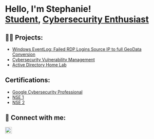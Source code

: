 <h1>Hello, I'm Stephanie! <br/><a href="https://github.com/SSRNO">Student</a>, <a href="https://www.linkedin.com/in/stephaniesarno">Cybersecurity Enthusiast</a>

<h2>👨‍💻 Projects:</h2>

  - [Windows EventLog: Failed RDP Logins Source IP to full GeoData Conversion](https://github.com/SSRNO/LABURL)
  - [Cybersecurity Vulnerability Management](https://github.com/SSRNO/LABURL)
  - [Active Directory Home Lab](https://github.com/SSRNO/LABURL)
  

<h2>Certifications:</h2>

- [Google Cybersecurity Professional](https://github.com/SSRNO/LABURL)
- [NSE 1](https://github.com/SSRNO/LABURL)
- [NSE 2](https://github.com/SSRNO/LABURL)

<h2> 🤳 Connect with me:</h2>

[<img align="left" alt="StephanieSarno | LinkedIn" width="22px" src="https://cdn.jsdelivr.net/npm/simple-icons@v3/icons/linkedin.svg" />][linkedin]

[linkedin]: https://www.linkedin.com/in/stephaniesarno
